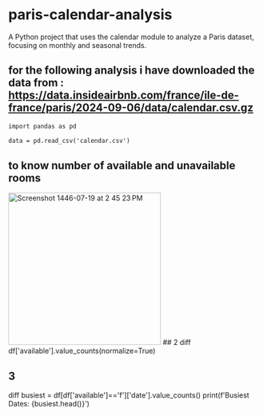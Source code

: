 # paris-calendar-analysis
A Python project that uses the calendar module to analyze a Paris dataset, focusing on monthly and seasonal trends.
## for the following analysis i have downloaded the data from : https://data.insideairbnb.com/france/ile-de-france/paris/2024-09-06/data/calendar.csv.gz

``` diff
import pandas as pd

data = pd.read_csv('calendar.csv')
```
## to know number of available and unavailable rooms
<img width="305" alt="Screenshot 1446-07-19 at 2 45 23 PM" src="https://github.com/user-attachments/assets/51075729-69d6-40a7-9a7f-f30fd27f9469" />
## 2
diff
df['available'].value_counts(normalize=True)

## 3
diff
busiest = df[df['available']=='f']['date'].value_counts()
print(f'Busiest Dates: {busiest.head()}')




